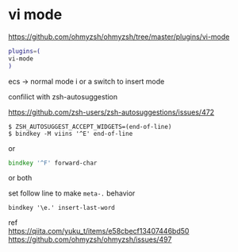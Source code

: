 # vi mode

https://github.com/ohmyzsh/ohmyzsh/tree/master/plugins/vi-mode


```zsh
plugins=(
vi-mode
)
```


ecs -> normal mode
i or a switch to insert mode


confilict with zsh-autosuggestion

https://github.com/zsh-users/zsh-autosuggestions/issues/472


```
$ ZSH_AUTOSUGGEST_ACCEPT_WIDGETS=(end-of-line)
$ bindkey -M viins '^E' end-of-line
```

or 

```zsh
bindkey '^F' forward-char
```
or both


set follow line to make `meta-.` behavior
```
bindkey '\e.' insert-last-word
```

ref  
https://qiita.com/yuku_t/items/e58cbecf13407446bd50  
https://github.com/ohmyzsh/ohmyzsh/issues/497  
